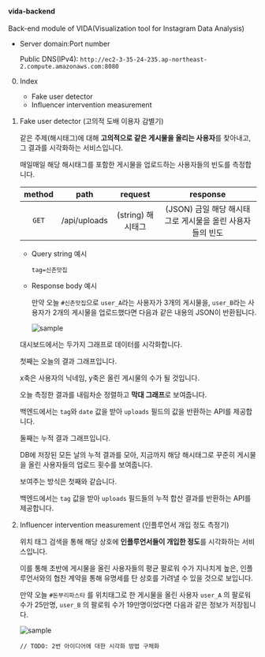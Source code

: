 #### vida-backend

Back-end module of VIDA(Visualization tool for Instagram Data Analysis)



- Server domain:Port number

  Public DNS(IPv4): `http://ec2-3-35-24-235.ap-northeast-2.compute.amazonaws.com:8080`

  

0. Index

   - Fake user detector
   - Influencer intervention measurement
   
   


1. Fake user detector (고의적 도배 이용자 감별기)

   같은 주제(해시태그)에 대해 **고의적으로 같은 게시물을 올리는 사용자**를 찾아내고, 그 결과를 시각화하는 서비스입니다.

   매일매일 해당 해시태그를 포함한 게시물을 업로드하는 사용자들의 빈도를 측정합니다.

   | method |     path     |      request      |                         response                          |
   | :----: | :----------: | :---------------: | :-------------------------------------------------------: |
   | `GET`  | /api/uploads | (string) 해시태그 | (JSON) 금일 해당 해시태그로 게시물을 올린 사용자들의 빈도 |

   - Query string 예시
   
     `tag=신촌맛집`

   - Response body 예시

     만약 오늘 `#신촌맛집`으로 `user_A`라는 사용자가 3개의 게시물을, `user_B`라는 사용자가 2개의 게시물을 업로드했다면 다음과 같은 내용의 JSON이 반환됩니다.
   
     ![sample](https://user-images.githubusercontent.com/29545214/88988534-21513c00-d314-11ea-87d8-ecee6c18c2e7.png)

   

   대시보드에서는 두가지 그래프로 데이터를 시각화합니다.

   

   첫째는 오늘의 결과 그래프입니다.

   x축은 사용자의 닉네임, y축은 올린 게시물의 수가 될 것입니다.

   오늘 측정한 결과를 내림차순 정렬하고 **막대 그래프**로 보여줍니다.

   백엔드에서는 `tag`와 `date` 값을 받아 `uploads` 필드의 값을 반환하는 API를 제공합니다.

   

   둘째는 누적 결과 그래프입니다.

   DB에 저장된 모든 날의 누적 결과를 모아, 지금까지 해당 해시태그로 꾸준히 게시물을 올린 사용자들의 업로드 횟수를 보여줍니다.

   보여주는 방식은 첫째와 같습니다.

   백엔드에서는 `tag` 값을 받아 `uploads` 필드들의 누적 합산 결과를 반환하는 API를 제공합니다.

   

2. Influencer intervention measurement (인플루언서 개입 정도 측정기)

   위치 태그 검색을 통해 해당 상호에 **인플루언서들이 개입한 정도**를 시각화하는 서비스입니다.

   이를 통해 초반에 게시물을 올린 사용자들의 평균 팔로워 수가 지나치게 높은, 인플루언서와의 협찬 계약을 통해 유명세를 탄 상호를 가려낼 수 있을 것으로 보입니다.

   만약 오늘 `#돈부리파스타` 를 위치태그로 한 게시물을 올린 사용자 `user_A` 의 팔로워 수가 25만명, `user_B` 의 팔로워 수가 19만명이었다면 다음과 같은 정보가 저장됩니다.

   ![sample](https://user-images.githubusercontent.com/29545214/88458152-ea6bc800-cec6-11ea-800e-a22f0d2d353a.png)

   

   `// TODO: 2번 아이디어에 대한 시각화 방법 구체화`

